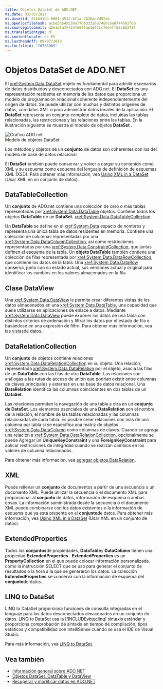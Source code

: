 ```yaml
---
title: Objetos DataSet de ADO.NET
ms.date: 03/30/2017
ms.assetid: 82b641bb-6001-4512-bf1a-2830acdd92ab
ms.openlocfilehash: acbe5a549539a77d63332687486cbe8744592f8b
ms.sourcegitcommit: d2e1dfa7ef2d4e9ffae3d431cf6a4ffd9c8d378f
ms.translationtype: MT
ms.contentlocale: es-ES
ms.lasthandoff: 09/07/2019
ms.locfileid: "70786985"
---
```

# <a name="adonet-datasets"></a>Objetos DataSet de ADO.NET
El <xref:System.Data.DataSet> objeto es fundamental para admitir escenarios de datos distribuidos y desconectados con ADO.net. El **DataSet** es una representación residente en memoria de los datos que proporciona un modelo de programación relacional coherente independientemente del origen de datos. Se puede utilizar con muchos y distintos orígenes de datos, con datos XML o para administrar datos locales de la aplicación. El **DataSet** representa un conjunto completo de datos, incluidas las tablas relacionadas, las restricciones y las relaciones entre las tablas. En la ilustración siguiente se muestra el modelo de objetos **DataSet** .  
  
 ![Gráfico ADO.net](./media/ado-1-bpuedev11.png "ado_1_bpuedev11")  
Modelo de objetos DataSet  
  
 Los métodos y objetos de un **conjunto** de datos son coherentes con los del modelo de base de datos relacional.  
  
 El **DataSet** también puede conservar y volver a cargar su contenido como XML y su esquema como esquema del lenguaje de definición de esquemas XML (XSD). Para obtener más información, vea [Using XML in a DataSet](./dataset-datatable-dataview/using-xml-in-a-dataset.md) (Usar XML en un conjunto de datos).  
  
## <a name="the-datatablecollection"></a>DataTableCollection  
 Un **conjunto** de ADO.net contiene una colección de cero o más tablas representadas por <xref:System.Data.DataTable> objetos. Contiene todos los objetos **DataTable** de un **DataSet.** <xref:System.Data.DataTableCollection>  
  
 Un **DataTable** se define en el <xref:System.Data> espacio de nombres y representa una única tabla de datos residentes en memoria. Contiene una colección de columnas representadas por una <xref:System.Data.DataColumnCollection>, así como restricciones representadas por una <xref:System.Data.ConstraintCollection>, que juntas definen el esquema de la tabla. Un **objeto DataTable** también contiene una colección de filas representada por <xref:System.Data.DataRowCollection>, que contiene los datos de la tabla. Una <xref:System.Data.DataRow> conserva, junto con su estado actual, sus versiones actual y original para identificar los cambios en los valores almacenados en la fila.  
  
## <a name="the-dataview-class"></a>Clase DataView  
 Una <xref:System.Data.DataView> le permite crear diferentes vistas de los datos almacenados en una <xref:System.Data.DataTable>, una capacidad que suele utilizarse en aplicaciones de enlace a datos. Mediante <xref:System.Data.DataView> puede exponer los datos de una tabla con distintos criterios de ordenación y filtrar los datos por el estado de fila o basándose en una expresión de filtro. Para obtener más información, vea las [vistas](./dataset-datatable-dataview/dataviews.md)de datos.  
  
## <a name="the-datarelationcollection"></a>DataRelationCollection  
 Un **conjunto** de objetos contiene relaciones <xref:System.Data.DataRelationCollection> en su objeto. Una relación, representada <xref:System.Data.DataRelation> por el objeto, asocia las filas de un **DataTable** con las filas de otra **DataTable**. Las relaciones son análogas a las rutas de acceso de unión que podrían existir entre columnas de claves principales y externas en una base de datos relacional. Una **DataRelation** identifica las columnas coincidentes en dos tablas de un **DataSet**.  
  
 Las relaciones permiten la navegación de una tabla a otra en un **conjunto de DataSet**. Los elementos esenciales de una **DataRelation** son el nombre de la relación, el nombre de las tablas relacionadas y las columnas relacionadas de cada tabla. Es posible crear relaciones con más de una columna por tabla si se especifica una matriz de objetos <xref:System.Data.DataColumn> como columnas de claves. Cuando se agrega una relación a <xref:System.Data.DataRelationCollection>, opcionalmente se puede Agregar un **UniqueKeyConstraint** y una **ForeignKeyConstraint** para aplicar restricciones de integridad cuando se realizan cambios en los valores de columna relacionados.  
  
 Para obtener más información, vea [agregar objetos DataRelation](./dataset-datatable-dataview/adding-datarelations.md).  
  
## <a name="xml"></a>XML  
 Puede rellenar un **conjunto** de documentos a partir de una secuencia o un documento XML. Puede utilizar la secuencia o el documento XML para proporcionar al **conjunto** de datos, información de esquema o ambas cosas. La información suministrada desde la secuencia o el documento XML puede combinarse con los datos existentes o la información de esquema que ya está presente en el **conjunto**de datos. Para obtener más información, vea [Using XML in a DataSet](./dataset-datatable-dataview/using-xml-in-a-dataset.md) (Usar XML en un conjunto de datos).  
  
## <a name="extendedproperties"></a>ExtendedProperties  
 Todos los **conjuntos**de propiedades, **DataTable**y **DataColumn** tienen una propiedad **ExtendedProperties** . **ExtendedProperties** es un **PropertyCollection** en el que puede colocar información personalizada, como la instrucción SELECT que se usó para generar el conjunto de resultados o la hora a la que se generaron los datos. La colección **ExtendedProperties** se conserva con la información de esquema del **conjunto**de datos.  
  
## <a name="linq-to-dataset"></a>LINQ to DataSet  
 LINQ to DataSet proporciona funciones de consulta integradas en el lenguaje para los datos desconectados almacenados en un conjunto de datos. LINQ to DataSet usa la [!INCLUDE[vbteclinq](../../../../includes/vbteclinq-md.md)] sintaxis estándar y proporciona comprobación de sintaxis en tiempo de compilación, tipos estáticos y compatibilidad con IntelliSense cuando se usa el IDE de Visual Studio.  
  
 Para más información, vea [LINQ to DataSet](linq-to-dataset.md).  
  
## <a name="see-also"></a>Vea también

- [Información general sobre ADO.NET](ado-net-overview.md)
- [Objetos DataSet, DataTable y DataView](./dataset-datatable-dataview/index.md)
- [Recuperar y modificar datos en ADO.NET](retrieving-and-modifying-data.md)
